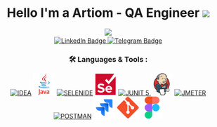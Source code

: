 <h1 align="center">
   Hello I'm a Artiom - QA Engineer
  <img src="https://media.giphy.com/media/hvRJCLFzcasrR4ia7z/giphy.gif" width="30px"/>
</h1>
<div id="header" align="center">
  <img src="https://media.giphy.com/media/M9gbBd9nbDrOTu1Mqx/giphy.gif" width="100"/>
<div id="badges">
  <a href="https://www.linkedin.com/in/artiom-lagun-73b692210/">
    <img src="https://img.shields.io/badge/LinkedIn-blue?style=for-the-badge&logo=linkedin&logoColor=white" alt="LinkedIn Badge"/>
  <a href="https://t.me/nofx212">
    <img src="https://img.shields.io/badge/-Telegram-blue?style=for-the-badge&logo=Telegram&logoColor=white" alt="Telegram Badge"/>
  </a>
</div>

### :hammer_and_wrench: Languages & Tools :
   
   <div>
   <a href="https://www.jetbrains.com/idea/"><img src="https://upload.wikimedia.org/wikipedia/commons/9/9c/IntelliJ_IDEA_Icon.svg" width="50" height="50" alt="IDEA"></a>
   <a href="https://www.java.com/"><img src="https://github.com/devicons/devicon/blob/master/icons/java/java-original-wordmark.svg" width="50" height="50" alt="JAVA"></a>
   <a href="https://selenide.org/"><img src="https://github.com/selenide/selenide-site-ng/blob/gh-pages/logo/logo_icon_white_128x128.png" width="50" height="50" alt="SELENIDE"></a>
   <a href="https://www.selenium.dev/"><img src="https://github.com/devicons/devicon/blob/master/icons/selenium/selenium-original.svg" width="50" height="50" alt="SELENIUM"></a>
   <a href="https://junit.org/junit5/"><img src="https://junit.org/junit5/assets/img/junit5-logo.png" width="50" height="50" alt="JUNIT 5">
   <a href="https://www.jenkins.io/"><img src="https://github.com/devicons/devicon/blob/master/icons/jenkins/jenkins-original.svg" width="50" height="50" alt="JENKINS"></a>
   <a href="https://jmeter.apache.org/"><img src="https://github.com/aliesbelik/awesome-jmeter/blob/main/assets/images/jmeter-logo.svg" width="150" height="50" alt="JMETER"></a>
   <a href="https://www.postman.com/"><img src="https://github.com/flathub/com.getpostman.Postman/blob/master/logo-mark.svg" width="50" height="50" alt="POSTMAN"></a>
   <a href="https://www.atlassian.com/software/jira"><img src="https://github.com/devicons/devicon/blob/master/icons/jira/jira-original.svg" width="50" height="50" alt="JIRA"></a>
   <a href="https://github.com/"><img src="https://github.com/devicons/devicon/blob/master/icons/git/git-original.svg" width="50" height="50" alt="GIT"></a>
   <a href="https://figma.com/"><img src="https://github.com/devicons/devicon/blob/master/icons/figma/figma-original.svg" width="50" height="50" alt="FIGMA"></a>
   </div>
   </div>
